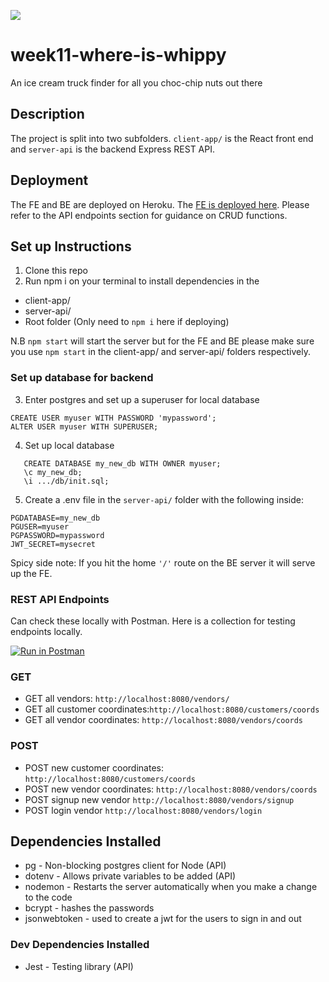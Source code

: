 ![](https://travis-ci.com/fac19/week11-where-is-whippy.svg?branch=master)

# week11-where-is-whippy

An ice cream truck finder for all you choc-chip nuts out there

## Description

The project is split into two subfolders. `client-app/` is the React front end and `server-api` is the backend Express REST API.

## Deployment

The FE and BE are deployed on Heroku. The [FE is deployed here](https://where-is-whippy.herokuapp.com/). Please refer to the API endpoints section for guidance on CRUD functions.

## Set up Instructions

1. Clone this repo
2. Run npm i on your terminal to install dependencies in the

- client-app/
- server-api/
- Root folder (Only need to `npm i` here if deploying)

N.B `npm start` will start the server but for the FE and BE please make sure you use `npm start` in the client-app/ and server-api/ folders respectively.

### Set up database for backend

3. Enter postgres and set up a superuser for local database

```
CREATE USER myuser WITH PASSWORD 'mypassword';
ALTER USER myuser WITH SUPERUSER;
```

4. Set up local database

```
   CREATE DATABASE my_new_db WITH OWNER myuser;
   \c my_new_db;
   \i .../db/init.sql;
```

5. Create a .env file in the `server-api/` folder with the following inside:

```
PGDATABASE=my_new_db
PGUSER=myuser
PGPASSWORD=mypassword
JWT_SECRET=mysecret
```

Spicy side note: If you hit the home `'/'` route on the BE server it will serve up the FE.

### REST API Endpoints
Can check these locally with Postman. Here is a collection for testing endpoints locally. 

[![Run in Postman](https://run.pstmn.io/button.svg)](https://app.getpostman.com/run-collection/49b550d2bcb9bb2c74a7)

### GET
- GET all vendors: `http://localhost:8080/vendors/`
- GET all customer coordinates:`http://localhost:8080/customers/coords`
- GET all vendor coordinates: `http://localhost:8080/vendors/coords`

### POST
- POST new customer coordinates: `http://localhost:8080/customers/coords`
- POST new vendor coordinates: `http://localhost:8080/vendors/coords`
- POST signup new vendor `http://localhost:8080/vendors/signup`
- POST login vendor `http://localhost:8080/vendors/login`

## Dependencies Installed

- pg - Non-blocking postgres client for Node (API)
- dotenv - Allows private variables to be added (API)
- nodemon - Restarts the server automatically when you make a change to the code
- bcrypt - hashes the passwords
- jsonwebtoken - used to create a jwt for the users to sign in and out

### Dev Dependencies Installed

- Jest - Testing library (API)

